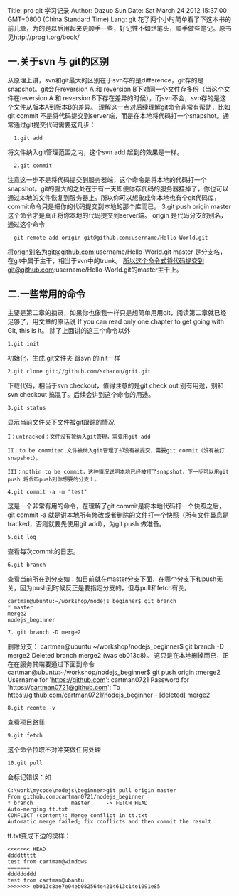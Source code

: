 Title: pro git 学习记录
Author: Dazuo Sun
Date: Sat March 24 2012 15:37:00 GMT+0800 (China Standard Time)
Lang: git
   花了两个小时简单看了下这本书的前几章，为的是以后用起来更顺手一些，好记性不如烂笔头，顺手做些笔记。原书见http://progit.org/book/

## 一.关于svn 与 git的区别

   从原理上讲，svn和git最大的区别在于svn存的是difference，git存的是snapshot。git会在reversion A 和 reversion B下对同一个文件存多份（当这个文件在reversion A 和 reversion B下存在差异的时候），而svn不会，svn存的是这个文件从版本A到版本B的差异。
   理解这一点对后续理解git命令非常有帮助，比如git commit 不是将代码提交到server端，而是在本地将代码打一个snapshot。通常通过git提交代码需要这几步：
      
      1.git add  
   将文件纳入git管理范围之内，这个svn add 起到的效果是一样。
   
      2.git commit  
   注意这一步不是将代码提交到服务器端，这个命令是将本地的代码打一个snapshot。git的强大的之处在于有一天即便你存代码的服务器挂掉了，你也可以通过本地的文件恢复到服务器上。所以你可以想象成你本地也有个git代码库，commit命令只是把你的代码提交到本地的那个库而已。
      3.git push origin master 
   这个命令才是真正将你本地的代码提交到server端。
   origin 是代码分支的别名，通过这个命令  
      
      git remote add origin git@github.com:username/Hello-World.git 
   将orign别名为git@github.com:username/Hello-World.git
   master 是分支名，在git中属于主干，相当于svn中的trunk。
   所以这个命令式将代码提交到git@github.com:username/Hello-World.git的master主干上。
## 二.一些常用的命令

主要是第二章的摘录，如果你也像我一样只是想简单用用git，阅读第二章就已经足够了，用文章的原话说
If you can read only one chapter to get going with Git, this is it。
除了上面讲的这三个命令以外

    1.git init 
   初始化，生成.git文件夹 跟svn 的init一样

    2.git clone git://github.com/schacon/grit.git 
   下载代码，相当于svn checkout，值得注意的是git check out 别有用途，别和svn checkout 搞混了。后续会讲到这个命令的用途。

    3.git status 
   显示当前文件夹下文件被git跟踪的情况

    I：untracked：文件没有被纳入git管理，需要用git add

    II：to be commited,文件被纳入git管理了却没有被提交，需要git commit（没有被打snapshot）。
    
    III：nothin to be commit，这种情况说明本地已经被打了snapshot，下一步可以用git push 将代码push到你想要的分支上。

    4.git commit -a -m "test" 
   这是一个非常有用的命令，在理解了git commit是将本地代码打一个快照之后，git commit -a 就是讲本地所有修改或者删除的文件打一个快照（所有文件鼻息是tracked，否则就要先使用git add），为git push 做准备。
    
    5.git log 
   查看每次commit的日志。
    
    6.git branch 
   查看当前所在到分支如：如目前就在master分支下面，在哪个分支下和push无关，因为push到时候反正是要指定分支的，但与pull和fetch有关。

    cartman@ubuntu:~/workshop/nodejs_beginner$ git branch
    * master
    merge2
    nodejs_beginner

    7. git branch -D merge2
   删除分支：
    cartman@ubuntu:~/workshop/nodejs_beginner$ git branch -D merge2
    Deleted branch merge2 (was eb013c8)。
   这只是在本地删掉而已，正在在服务其端要通过下面到命令
    cartman@ubuntu:~/workshop/nodejs_beginner$ git push origin :merge2
    Username for 'https://github.com': cartman0721
    Password for 'https://cartman0721@github.com':
    To https://github.com/cartman0721/nodejs_beginner
    - [deleted] merge2

    8.git reomte -v 
   查看项目路径

    9.git fetch
   这个命令拉取不对冲突做任何处理
   
    10.git pull
   会标记错误：如
   
    C:\work\mycode\nodejs\beginner>git pull origin master
    From github.com:cartman0721/nodejs_beginner
    * branch            master     -> FETCH_HEAD
    Auto-merging tt.txt
    CONFLICT (content): Merge conflict in tt.txt
    Automatic merge failed; fix conflicts and then commit the result.
   tt.txt变成下边的摸样：
   
    <<<<<<< HEAD
    ddddttttt
    test from cartman@windows
    =======
    ddddddddd
    test from cartman@ubantu
    >>>>>>> eb013c8ae7e04eb082564e4214613c14e1091e85


